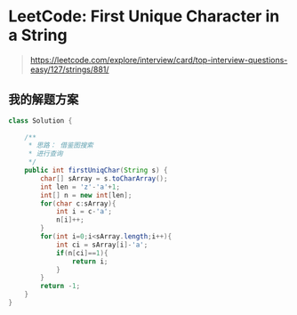 # LeetCode: First Unique Character in a String

> https://leetcode.com/explore/interview/card/top-interview-questions-easy/127/strings/881/

## 我的解题方案

```java
class Solution {
    
    /**
     * 思路： 借鉴图搜索
     * 进行查询
     */
    public int firstUniqChar(String s) {
        char[] sArray = s.toCharArray();
        int len = 'z'-'a'+1;
        int[] n = new int[len];
        for(char c:sArray){
            int i = c-'a';
            n[i]++;
        }
        for(int i=0;i<sArray.length;i++){
            int ci = sArray[i]-'a';
            if(n[ci]==1){
                return i;
            }
        }
        return -1;
    }
}
```

